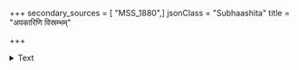 +++
secondary_sources = [ "MSS_1880",]
jsonClass = "Subhaashita"
title = "अपकारिणि विस्रम्भम्"

+++

<details><summary>Text</summary>

अपकारिणि विस्रम्भं यः करोति नराधमः।  
अनाथो दुर्बलो यद्वन् न चिरं स तु जीवति॥
</details>

